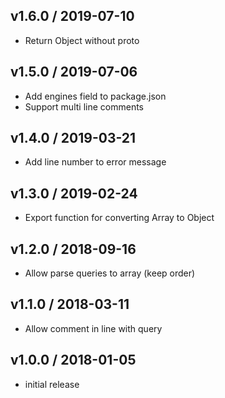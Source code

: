 v1.6.0 / 2019-07-10
-------------------
- Return Object without proto

v1.5.0 / 2019-07-06
-------------------
- Add engines field to package.json
- Support multi line comments

v1.4.0 / 2019-03-21
-------------------
- Add line number to error message

v1.3.0 / 2019-02-24
-------------------
- Export function for converting Array to Object

v1.2.0 / 2018-09-16
-------------------
- Allow parse queries to array (keep order)

v1.1.0 / 2018-03-11
-------------------
- Allow comment in line with query

v1.0.0 / 2018-01-05
-------------------
- initial release
